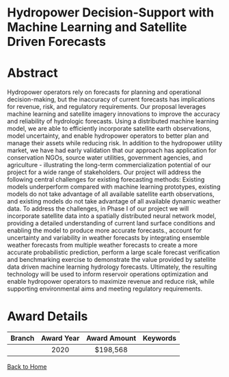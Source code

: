 
Hydropower Decision-Support with Machine Learning and Satellite Driven Forecasts
================================================================================

# Abstract


Hydropower operators rely on forecasts for planning and operational decision-making, but the inaccuracy of current forecasts has implications for revenue, risk, and regulatory requirements. Our proposal leverages machine learning and satellite imagery innovations to improve the accuracy and reliability of hydrologic forecasts. Using a distributed machine learning model, we are able to efficiently incorporate satellite earth observations, model uncertainty, and enable hydropower operators to better plan and manage their assets while reducing risk. In addition to the hydropower utility market, we have had early validation that our approach has application for conservation NGOs, source water utilities, government agencies, and agriculture - illustrating the long-term commercialization potential of our project for a wide range of stakeholders. Our project will address the following central challenges for existing forecasting methods: Existing models underperform compared with machine learning prototypes, existing models do not take advantage of all available satellite earth observations, and existing models do not take advantage of all available dynamic weather data. To address the challenges, in Phase I of our project we will incorporate satellite data into a spatially distributed neural network model, providing a detailed understanding of current land surface conditions and enabling the model to produce more accurate forecasts., account for uncertainty and variability in weather forecasts by integrating ensemble weather forecasts from multiple weather forecasts to create a more accurate probabilistic prediction, perform a large scale forecast verification and benchmarking exercise to demonstrate the value provided by satellite data driven machine learning hydrology forecasts. Ultimately, the resulting technology will be used to inform reservoir operations optimization and enable hydropower operators to maximize revenue and reduce risk, while supporting environmental aims and meeting regulatory requirements.  

# Award Details

|Branch|Award Year|Award Amount|Keywords|
| :---: | :---: | :---: | :---: |
||2020|$198,568||
  
  


[Back to Home](https://github.com/chrischow/dod_sbir_awards/Reports/JT/#31)